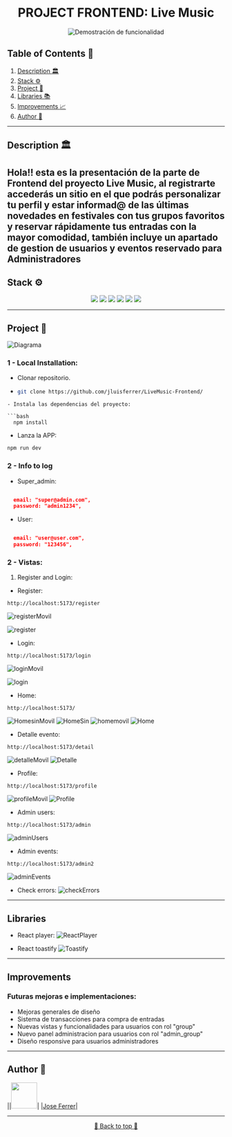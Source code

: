 <h1 align="center"> PROJECT FRONTEND: Live Music </h1>

<p align="center">
  <img src="./public/img/title_Readme.gif" alt="Demostración de funcionalidad">
</p>


## Table of Contents :file_folder:

1. [Description :classical_building:](#description-classical_building)
2. [Stack :gear:](#stack-gear)
3. [Project :open_book:](#Project-open_book)
4. [Libraries :books:](#Project-books)
5. [Improvements :chart_with_upwards_trend:](#Improvements)
6. [Author :wave:](#author-wave)

---

## Description :classical_building:

Hola!! esta es la presentación de la parte de Frontend del proyecto Live Music, al registrarte accederás un sitio en el que podrás personalizar tu perfil y estar informad@ de las últimas novedades en festivales con tus grupos favoritos y reservar rápidamente tus entradas con la mayor comodidad, también incluye un apartado de gestion de usuarios y eventos reservado para Administradores
---

## Stack :gear:

<div align="center">
<img src= "https://img.shields.io/badge/React-20232A?style=for-the-badge&logo=react&logoColor=61DAFB"/>
<img src= "https://img.shields.io/badge/Redux-593D88?style=for-the-badge&logo=redux&logoColor=white"/>
<img src= "https://img.shields.io/badge/JavaScript-323330?style=for-the-badge&logo=javascript&logoColor=F7DF1E"/>
<img src= "https://img.shields.io/badge/npm-CB3837?style=for-the-badge&logo=npm&logoColor=white"/>
<img src= "https://img.shields.io/badge/CSS3-1572B6?style=for-the-badge&logo=css3&logoColor=white"/>
<img src= "https://img.shields.io/badge/HTML5-E34F26?style=for-the-badge&logo=html5&logoColor=white"/>
</div>

---

## Project :open_book:


![Diagrama](https://github.com/jluisferrer/LiveMusic-Backend/assets/157707370/24f2d212-61d9-41d3-bef6-2d1f3a51cba0)


### 1 - Local Installation:

- Clonar repositorio.

- ```bash
  git clone https://github.com/jluisferrer/LiveMusic-Frontend/
```
- Instala las dependencias del proyecto:

```bash
  npm install
```

- Lanza la APP:
```bash
npm run dev
```

### 2 - Info to log

- Super_admin:

```json

  email: "super@admin.com",
  password: "admin1234",

```

- User:

```json

  email: "user@user.com",
  password: "123456",

```

### 2 - Vistas:

1. Register and Login:

- Register:

```
http://localhost:5173/register
```
![registerMovil](https://github.com/jluisferrer/LiveMusic-Frontend/assets/157707370/fc51797b-713b-451f-98fc-6441eac80abf)

![register](https://github.com/jluisferrer/LiveMusic-Frontend/assets/157707370/c46a254d-1146-4d14-a6ba-87a70f52ab03)


- Login:

```
http://localhost:5173/login
```
![loginMovil](https://github.com/jluisferrer/LiveMusic-Frontend/assets/157707370/beeace18-adbb-4bf4-b38f-08d51b64d3da)

![login](https://github.com/jluisferrer/LiveMusic-Frontend/assets/157707370/10fdfd19-160a-49aa-aa67-1e62e155f1ef)

- Home:

```
http://localhost:5173/
```
![HomesinMovil](https://github.com/jluisferrer/LiveMusic-Frontend/assets/157707370/7d0ee94d-6899-4972-a062-1736bf030762)
![HomeSin](https://github.com/jluisferrer/LiveMusic-Frontend/assets/157707370/d6c8d667-b4f6-4f7e-ac0e-20a4f024f4a5)
![homemovil](https://github.com/jluisferrer/LiveMusic-Frontend/assets/157707370/250cb1bc-ba58-4eae-b161-87e1e345159b)
![Home](https://github.com/jluisferrer/LiveMusic-Frontend/assets/157707370/c685f321-b711-4b9a-82cd-398a51d53f9b)

- Detalle evento:

```
http://localhost:5173/detail
```
![detalleMovil](https://github.com/jluisferrer/LiveMusic-Frontend/assets/157707370/02554b4f-0914-43e9-8813-7bd200baef0b)
![Detalle](https://github.com/jluisferrer/LiveMusic-Frontend/assets/157707370/a5141e54-b542-47ca-8b01-dca868d8096d)


- Profile:

```
http://localhost:5173/profile
```
![profileMovil](https://github.com/jluisferrer/LiveMusic-Frontend/assets/157707370/bfb50ce0-b42e-4cdf-9901-851d6b2c1669)
![Profile](https://github.com/jluisferrer/LiveMusic-Frontend/assets/157707370/f33d46d7-aa0c-457c-ab74-b36dc7e4ac79)

- Admin users:

```
http://localhost:5173/admin
```
![adminUsers](https://github.com/jluisferrer/LiveMusic-Frontend/assets/157707370/8ef243d3-0882-44b6-9744-79f88265df0f)

- Admin events:

```
http://localhost:5173/admin2
```
![adminEvents](https://github.com/jluisferrer/LiveMusic-Frontend/assets/157707370/0516d7fb-1d45-4946-8729-953e1e907dde)

- Check errors:
![checkErrors](https://github.com/jluisferrer/LiveMusic-Frontend/assets/157707370/ef99a431-8c18-418a-8be8-86c1b9a4378a)

---
## Libraries
- React player:
![ReactPlayer](https://github.com/jluisferrer/LiveMusic-Frontend/assets/157707370/453d9b7f-54fd-4b0a-9b67-c0f47a4dce3e)

- React toastify
![Toastify](https://github.com/jluisferrer/LiveMusic-Frontend/assets/157707370/bdb9cbde-2d30-4572-a0c4-9de6b4b0cf0b)

---
## Improvements
### Futuras mejoras e implementaciones:

- Mejoras generales de diseño
- Sistema de transacciones para compra de entradas
- Nuevas vistas y funcionalidades para usuarios con rol "group"
- Nuevo panel administracion para usuarios con rol "admin_group"
- Diseño responsive para usuarios administradores

---

## Author :wave:



  ||<img src="https://github.com/jluisferrer.png" width="60px;"/>|
  |<a href="https://github.com/jluisferrer">Jose Ferrer</a>|

---

<div align="center">
<a href="#table-of-contents-file_folder">🔼 Back to top 🔼</a>
</div>
